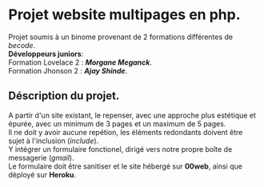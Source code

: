 Projet  website multipages en php.
==================================
Projet soumis à un binome provenant de 2 formations différentes de _becode_.
<br/>**Développeurs juniors**:
<br/>Formation Lovelace 2 : **_Morgane Meganck_**.
<br/>Formation Jhonson 2 : **_Ajay Shinde_**.

Déscription du projet.
----------------------
A partir d'un site existant, le repenser, avec une approche plus estétique et épurée, avec un minimum de 3 pages et un maximum de 5 pages.
<br/>Il ne doit y avoir aucune repétion, les éléments  redondants doivent être sujet à l'inclusion (_include_).
<br/>Y intégrer un formulaire fonctionel, dirigé vers notre propre boîte de messagerie (_gmail_).
<br/>Le formulaire doit être sanitiser et le site hébergé sur **00web**, ainsi que déployé sur **Heroku**. 
